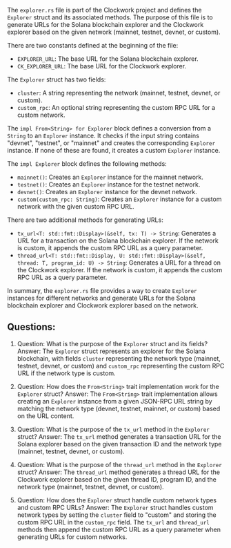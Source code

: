 
The `explorer.rs` file is part of the Clockwork project and defines the `Explorer` struct and its associated methods. The purpose of this file is to generate URLs for the Solana blockchain explorer and the Clockwork explorer based on the given network (mainnet, testnet, devnet, or custom).

There are two constants defined at the beginning of the file:
- `EXPLORER_URL`: The base URL for the Solana blockchain explorer.
- `CK_EXPLORER_URL`: The base URL for the Clockwork explorer.

The `Explorer` struct has two fields:
- `cluster`: A string representing the network (mainnet, testnet, devnet, or custom).
- `custom_rpc`: An optional string representing the custom RPC URL for a custom network.

The `impl From<String> for Explorer` block defines a conversion from a `String` to an `Explorer` instance. It checks if the input string contains "devnet", "testnet", or "mainnet" and creates the corresponding `Explorer` instance. If none of these are found, it creates a custom `Explorer` instance.

The `impl Explorer` block defines the following methods:
- `mainnet()`: Creates an `Explorer` instance for the mainnet network.
- `testnet()`: Creates an `Explorer` instance for the testnet network.
- `devnet()`: Creates an `Explorer` instance for the devnet network.
- `custom(custom_rpc: String)`: Creates an `Explorer` instance for a custom network with the given custom RPC URL.

There are two additional methods for generating URLs:
- `tx_url<T: std::fmt::Display>(&self, tx: T) -> String`: Generates a URL for a transaction on the Solana blockchain explorer. If the network is custom, it appends the custom RPC URL as a query parameter.
- `thread_url<T: std::fmt::Display, U: std::fmt::Display>(&self, thread: T, program_id: U) -> String`: Generates a URL for a thread on the Clockwork explorer. If the network is custom, it appends the custom RPC URL as a query parameter.

In summary, the `explorer.rs` file provides a way to create `Explorer` instances for different networks and generate URLs for the Solana blockchain explorer and Clockwork explorer based on the network.
## Questions: 
 1. Question: What is the purpose of the `Explorer` struct and its fields?
   Answer: The `Explorer` struct represents an explorer for the Solana blockchain, with fields `cluster` representing the network type (mainnet, testnet, devnet, or custom) and `custom_rpc` representing the custom RPC URL if the network type is custom.

2. Question: How does the `From<String>` trait implementation work for the `Explorer` struct?
   Answer: The `From<String>` trait implementation allows creating an `Explorer` instance from a given JSON-RPC URL string by matching the network type (devnet, testnet, mainnet, or custom) based on the URL content.

3. Question: What is the purpose of the `tx_url` method in the `Explorer` struct?
   Answer: The `tx_url` method generates a transaction URL for the Solana explorer based on the given transaction ID and the network type (mainnet, testnet, devnet, or custom).

4. Question: What is the purpose of the `thread_url` method in the `Explorer` struct?
   Answer: The `thread_url` method generates a thread URL for the Clockwork explorer based on the given thread ID, program ID, and the network type (mainnet, testnet, devnet, or custom).

5. Question: How does the `Explorer` struct handle custom network types and custom RPC URLs?
   Answer: The `Explorer` struct handles custom network types by setting the `cluster` field to "custom" and storing the custom RPC URL in the `custom_rpc` field. The `tx_url` and `thread_url` methods then append the custom RPC URL as a query parameter when generating URLs for custom networks.
    